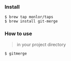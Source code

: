 ### Install 

```
$ brew tap monlor/taps
$ brew install git-merge
```

### How to use

> in your project directory

```
$ gitmerge
```
